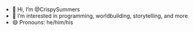 - 👋 Hi, I’m @CrispySummers
- 👀 I’m interested in programming, worldbuilding, storytelling, and more
- 😄 Pronouns: he/him/his

<!---
CrispySummers/CrispySummers is a ✨ special ✨ repository because its `README.md` (this file) appears on your GitHub profile.
You can click the Preview link to take a look at your changes.
--->
